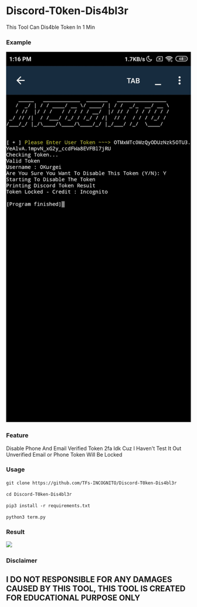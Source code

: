 # Discord-T0ken-Dis4bl3r
This Tool Can Dis4ble Token In 1 Min 

### Example
</p align="center">
  <img src="./img/Screenshot_2022-02-01-13-16-18-323_ru.iiec.pydroid3.jpg">
</p>

### Feature
Disable Phone And Email Verified Token
2fa Idk Cuz I Haven't Test It Out
Unverified Email or Phone Token Will Be Locked

### Usage
```git clone https://github.com/TFs-INCOGNITO/Discord-T0ken-Dis4bl3r```

```cd Discord-T0ken-Dis4bl3r```

```pip3 install -r requirements.txt```

```python3 term.py```

### Result
</p align="center">
  <img src="./img/Screenshot_2022-02-01-13-16-31-977_com.bluecord.jpg">
</p>

### Disclaimer
## I DO NOT RESPONSIBLE FOR ANY DAMAGES CAUSED BY THIS TOOL, THIS TOOL IS CREATED FOR EDUCATIONAL PURPOSE ONLY
